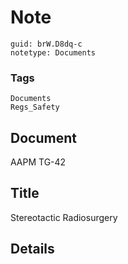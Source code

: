 # Note
```
guid: brW.D8dq-c
notetype: Documents
```

### Tags
```
Documents
Regs_Safety
```

## Document
AAPM TG-42

## Title
Stereotactic Radiosurgery

## Details


